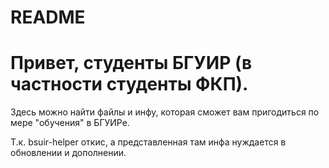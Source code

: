 # README

# Привет, студенты БГУИР (в частности студенты ФКП). 
Здесь можно найти файлы и инфу, которая сможет вам пригодиться по мере "обучения" в БГУИРе.

Т.к. bsuir-helper откис, а представленная там инфа нуждается в обновлении и дополнении.
